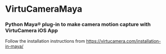# VirtuCameraMaya
### Python Maya® plug-in to make camera motion capture with VirtuCamera iOS App

Follow the installation instructions from https://virtucamera.com/installation-in-maya/
